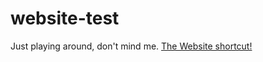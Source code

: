 # website-test
Just playing around, don't mind me.
[The Website shortcut!](http://www.v0k1.github.io/ "Website")
